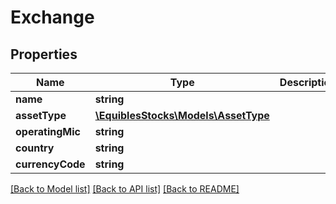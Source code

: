 # Exchange

## Properties
Name | Type | Description | Notes
------------ | ------------- | ------------- | -------------
**name** | **string** |  | [optional] 
**assetType** | [**\EquiblesStocks\Models\AssetType**](AssetType.md) |  | [optional] 
**operatingMic** | **string** |  | [optional] 
**country** | **string** |  | [optional] 
**currencyCode** | **string** |  | [optional] 

[[Back to Model list]](../../README.md#documentation-for-models) [[Back to API list]](../../README.md#documentation-for-api-endpoints) [[Back to README]](../../README.md)

